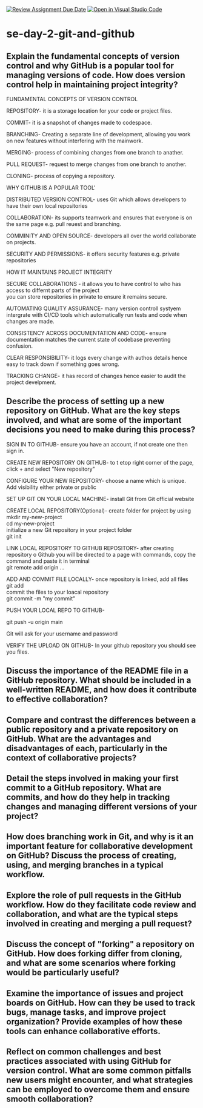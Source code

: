 [![Review Assignment Due Date](https://classroom.github.com/assets/deadline-readme-button-22041afd0340ce965d47ae6ef1cefeee28c7c493a6346c4f15d667ab976d596c.svg)](https://classroom.github.com/a/8wgCKhpZ)
[![Open in Visual Studio Code](https://classroom.github.com/assets/open-in-vscode-2e0aaae1b6195c2367325f4f02e2d04e9abb55f0b24a779b69b11b9e10269abc.svg)](https://classroom.github.com/online_ide?assignment_repo_id=18421149&assignment_repo_type=AssignmentRepo)
# se-day-2-git-and-github
## Explain the fundamental concepts of version control and why GitHub is a popular tool for managing versions of code. How does version control help in maintaining project integrity?
FUNDAMENTAL CONCEPTS OF VERSION CONTROL

REPOSITORY- it is a storage location for your code or project files.

COMMIT- it is a snapshot of changes made to codespace.

BRANCHING- Creating a separate line of development, allowing you work on new features without interfering with the mainwork.

MERGING- process of combining changes from one branch to anather.

PULL REQUEST- request to merge changes from one branch to another.

CLONING- process of copying a repository.

WHY GITHUB IS A POPULAR TOOL'

DISTRIBUTED VERSION CONTROL- uses Git which allows developers to have their own local repositories

COLLABORATION- its supports teamwork and ensures that everyone is on the same page e.g. pull reuest and branching.

COMMINITY AND OPEN SOURCE- developers all over the world collaborate on projects.

SECURITY AND PERMISSIONS- it offers security features e.g. private repositories

HOW IT MAINTAINS PROJECT INTEGRITY

SECURE COLLABORATIONS - it allows you to have control to who has access to differnt parts of the project<br> you can store repositories in private to ensure it remains secure.

AUTOMATING QUALITY ASSURANCE- many version controll systyem intergrate with CI/CD tools which automatically run tests and code when changes are made.

CONSISTENCY ACROSS DOCUMENTATION AND CODE- ensure documentation matches the current state of codebase preventing confusion.

CLEAR RESPONSIBILITY- it logs every change with authos details hence  easy to track down if something goes wrong.

TRACKING CHANGE- it has record of changes hence easier to audit the project develpment.


## Describe the process of setting up a new repository on GitHub. What are the key steps involved, and what are some of the important decisions you need to make during this process?

SIGN IN TO GITHUB- ensure you have an account, if not create one then sign in.

 CREATE NEW REPOSITORY ON GITHUB- to t etop right corner of the page, click + and select "New repository"

  CONFIGURE YOUR NEW REPOSITORY- choose a name which is unique. Add visibility either private or public

   SET UP GIT ON YOUR LOCAL MACHINE- install Git from Git official website

   CREATE LOCAL REPOSITORY(Optional)- create folder for project by using<br> mkdir my-new-project<br> cd my-new-project<br> initialize a new Git repository in your project folder <br> git init

   LINK LOCAL REPOSITORY TO GITHUB REPOSITORY- after creating repository o Github you will be directed to a page with commands, copy the command and paste it in terminal<br> git remote add origin ...

   ADD AND COMMIT FILE LOCALLY- once repository is linked, add all files<br> git add<br> commit the files to your loacal repository<br> git commit -m "my commit"

   PUSH YOUR LOCAL REPO TO GITHUB- 

   git push -u origin main

   Git will ask for your username and password

   VERIFY THE UPLOAD ON GITHUB- In your github repository you should see you files.

## Discuss the importance of the README file in a GitHub repository. What should be included in a well-written README, and how does it contribute to effective collaboration?

## Compare and contrast the differences between a public repository and a private repository on GitHub. What are the advantages and disadvantages of each, particularly in the context of collaborative projects?

## Detail the steps involved in making your first commit to a GitHub repository. What are commits, and how do they help in tracking changes and managing different versions of your project?

## How does branching work in Git, and why is it an important feature for collaborative development on GitHub? Discuss the process of creating, using, and merging branches in a typical workflow.

## Explore the role of pull requests in the GitHub workflow. How do they facilitate code review and collaboration, and what are the typical steps involved in creating and merging a pull request?

## Discuss the concept of "forking" a repository on GitHub. How does forking differ from cloning, and what are some scenarios where forking would be particularly useful?

## Examine the importance of issues and project boards on GitHub. How can they be used to track bugs, manage tasks, and improve project organization? Provide examples of how these tools can enhance collaborative efforts.

## Reflect on common challenges and best practices associated with using GitHub for version control. What are some common pitfalls new users might encounter, and what strategies can be employed to overcome them and ensure smooth collaboration?
